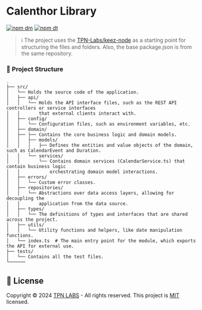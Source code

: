 # Calenthor Library

[![npm dm](https://img.shields.io/npm/dm/keez-invocing)](https://www.npmjs.com/package/keez-invoicing)
[![npm dt](https://img.shields.io/npm/dt/keez-invocing)](https://www.npmjs.com/package/keez-invoicing)

> ℹ️ The project uses the [TPN-Labs/keez-node](https://github.com/TPN-Labs/keez-node) as a starting point for structuring
the files and folders. Also, the base package.json is from the same repository.


### 📁 Project Structure
    .
    ├── src/
    │   └── Holds the source code of the application.
    │   ├── api/
    │   │   └── Holds the API interface files, such as the REST API controllers or service interfaces 
    │   │       that external clients interact with.
    │   ├── config/
    │   │   └── Configuration files, such as environment variables, etc.
    │   ├── domain/
    │   ├── ├── Contains the core business logic and domain models.
    │   │   ├── models/
    │   │   │   ├── Defines the entities and value objects of the domain, such as CalendarEvent and Duration.
    │   │   └── services/
    │   │       └── Contains domain services (CalendarService.ts) that contain business logic
    │   │           orchestrating domain model interactions.
    │   ├── errors/
    │   │   └── Custom error classes.
    │   ├── repositories/
    │   │   └── Abstractions over data access layers, allowing for decoupling the
    │   │       application from the data source.
    │   ├── types/
    │   │   └── The definitions of types and interfaces that are shared across the project.
    │   ├── utils/
    │   │   └── Utility functions and helpers, like date manipulation functions.
    │   └── index.ts  # The main entry point for the module, which exports the API for external use.
    ├── tests/
    │   └── Contains all the test files.
    └──────


## 📝 License

Copyright © 2024 [TPN LABS](https://tpn-labs.com) - All rights reserved. This project is [MIT](LICENSE) licensed.
